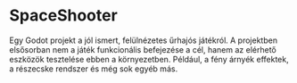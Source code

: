 # SpaceShooter

Egy Godot projekt a jól ismert, felülnézetes űrhajós játékról. A projektben elsősorban nem a játék funkcionális befejezése a cél, hanem az elérhető eszközök tesztelése ebben a környezetben. Például, a fény árnyék effektek, a részecske rendszer és még sok egyéb más.

